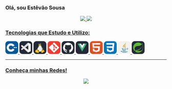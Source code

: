 ### Olá, sou Estêvão Sousa

<div align="center">
    <a href="https://github.com/ESTEV40">
    <img loading="lazy" height="180em" src="https://github-readme-stats.vercel.app/api?username=ESTEV40&show_icons=true&theme=radical&include_all_commits=true&count_private=true"/>
    <img loading="lazy" height="180em" src="https://github-readme-stats.vercel.app/api/top-langs/?username=ESTEV40&layout=compact&langs_count=7&theme=radical"/>
</div>



### Tecnologias que Estudo e Utilizo:

<div display = "inline-block">
    <img src = "https://github.com/tandpfun/skill-icons/blob/main/icons/CPP.svg" width="40" height="40"/>
    <img src="https://github.com/tandpfun/skill-icons/blob/main/icons/VSCode-Dark.svg" width="40" height="40" />
    <img loading="lazy" src="https://github.com/tandpfun/skill-icons/blob/main/icons/Linux-Dark.svg" width="40" height="40"/> 
    <img src="https://github.com/tandpfun/skill-icons/blob/main/icons/Git.svg" width="40" height="40" /> 
    <img src="https://github.com/tandpfun/skill-icons/blob/main/icons/Github-Dark.svg" width="40" height="40" /> 
    <img src = "https://github.com/tandpfun/skill-icons/blob/main/icons/VueJS-Dark.svg" width="40" height="40" />
    <img src="https://github.com/tandpfun/skill-icons/blob/main/icons/HTML.svg" width="40" height="40"/> 
    <img src="https://github.com/tandpfun/skill-icons/blob/main/icons/CSS.svg" width="40" height="40"/>
    <img src="https://github.com/tandpfun/skill-icons/blob/main/icons/Java-Light.svg" width="40" heigth="40"/>
    <img src="https://github.com/tandpfun/skill-icons/blob/main/icons/Spring-Dark.svg" width="40" heigth="40"/>
</div>

___
### Conheça minhas Redes!
<div align="center">
    <a href="https://www.linkedin.com/in/arthur-ramos-vieira-0b1345217/" target="blank"><img src="https://img.shields.io/badge/linkedin-%230077B5.svg?style=for-the-badge&logo=linkedin&logoColor=white"></a>
</div>
